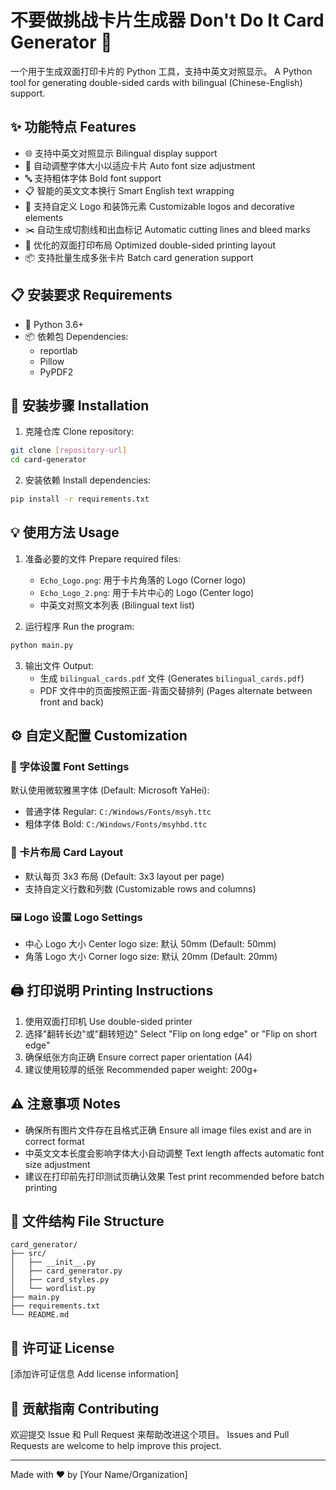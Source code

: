 # 不要做挑战卡片生成器 Don't Do It Card Generator 🎴

一个用于生成双面打印卡片的 Python 工具，支持中英文对照显示。
A Python tool for generating double-sided cards with bilingual (Chinese-English) support.

## ✨ 功能特点 Features

- 🌐 支持中英文对照显示 Bilingual display support
- 📝 自动调整字体大小以适应卡片 Auto font size adjustment
- 🔤 支持粗体字体 Bold font support
- 📋 智能的英文文本换行 Smart English text wrapping
- 🎨 支持自定义 Logo 和装饰元素 Customizable logos and decorative elements
- ✂️ 自动生成切割线和出血标记 Automatic cutting lines and bleed marks
- 📄 优化的双面打印布局 Optimized double-sided printing layout
- 📦 支持批量生成多张卡片 Batch card generation support

## 📋 安装要求 Requirements

- 🐍 Python 3.6+
- 📦 依赖包 Dependencies:
  - reportlab
  - Pillow
  - PyPDF2

## 🚀 安装步骤 Installation

1. 克隆仓库 Clone repository:
```bash
git clone [repository-url]
cd card-generator
```

2. 安装依赖 Install dependencies:
```bash
pip install -r requirements.txt
```

## 💡 使用方法 Usage

1. 准备必要的文件 Prepare required files:
   - `Echo_Logo.png`: 用于卡片角落的 Logo (Corner logo)
   - `Echo_Logo_2.png`: 用于卡片中心的 Logo (Center logo)
   - 中英文对照文本列表 (Bilingual text list)

2. 运行程序 Run the program:
```bash
python main.py
```

3. 输出文件 Output:
   - 生成 `bilingual_cards.pdf` 文件 (Generates `bilingual_cards.pdf`)
   - PDF 文件中的页面按照正面-背面交替排列 (Pages alternate between front and back)

## ⚙️ 自定义配置 Customization

### 🎨 字体设置 Font Settings
默认使用微软雅黑字体 (Default: Microsoft YaHei):
- 普通字体 Regular: `C:/Windows/Fonts/msyh.ttc`
- 粗体字体 Bold: `C:/Windows/Fonts/msyhbd.ttc`

### 📐 卡片布局 Card Layout
- 默认每页 3x3 布局 (Default: 3x3 layout per page)
- 支持自定义行数和列数 (Customizable rows and columns)

### 🖼️ Logo 设置 Logo Settings
- 中心 Logo 大小 Center logo size: 默认 50mm (Default: 50mm)
- 角落 Logo 大小 Corner logo size: 默认 20mm (Default: 20mm)

## 🖨️ 打印说明 Printing Instructions

1. 使用双面打印机 Use double-sided printer
2. 选择"翻转长边"或"翻转短边" Select "Flip on long edge" or "Flip on short edge"
3. 确保纸张方向正确 Ensure correct paper orientation (A4)
4. 建议使用较厚的纸张 Recommended paper weight: 200g+

## ⚠️ 注意事项 Notes

- 确保所有图片文件存在且格式正确 Ensure all image files exist and are in correct format
- 中英文文本长度会影响字体大小自动调整 Text length affects automatic font size adjustment
- 建议在打印前先打印测试页确认效果 Test print recommended before batch printing

## 📁 文件结构 File Structure

```
card_generator/
├── src/
│   ├── __init__.py
│   ├── card_generator.py
│   ├── card_styles.py
│   └── wordlist.py
├── main.py
├── requirements.txt
└── README.md
```

## 📄 许可证 License

[添加许可证信息 Add license information]

## 🤝 贡献指南 Contributing

欢迎提交 Issue 和 Pull Request 来帮助改进这个项目。
Issues and Pull Requests are welcome to help improve this project.

---

Made with ❤️ by [Your Name/Organization] 